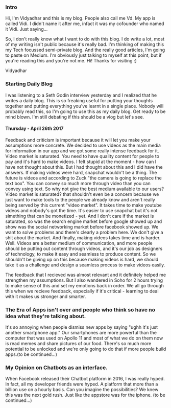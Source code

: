 
### Intro

Hi, I'm Vidyadhar and this is my blog. People also call me Vd. My app is called Vidi. I didn't name it after me, infact it was my cofounder who named it Vidi. Just saying...<br>

So, I don't really know what I want to do with this blog. I do write a lot, most of my writing isn't public because it's really bad. I'm thinking of making this my Tech focussed semi-private blog. And the really good articles, I'm going to paste on Medium. I'm obviously just talking to myself at this point, but if you're reading this and you're not me. Hi! Thanks for visiting :)

Vidyadhar


### Starting Daily Blog
I was listening to a Seth Godin interview yesterday and I realized that he writes a daily blog. This is so freaking useful for putting your thoughts together and putting everything you've learnt in a single place. Nobody will probably read this, so I'm going to use this as my daily blog. Get ready to be mind blown. I'm still debating if this should be a vlog but let's see.

#### Thursday - April 26th 2017 
Feedback and criticism is important because it will let you make your assumptions more concrete. We decided to use videos as the main media for information in our app and we got some really intense feedback for it. Video market is saturated. You need to have quality content for people to pay and it's hard to make videos. I felt stupid at the moment - how can I have not thought about this. But I had thought about this and I did have the answers. If making videos were hard, snapchat wouldn't be a thing. The future is videos and according to Zuck "the camera is going to replace the text box". You can convey so much more through video than you can convey using text. So why not give the best medium available to our users? Video market is saturated? that shouldn't even be a concern because we just want to make tools to the people we already know and aren't really being served by this current "video market". It takes time to make youtube videos and nobody's got the time. It's easier to use snapchat but it's not simething that can be monetized - yet. And I don't care if the market is saturated, so was the search engine market before google showed up and show was the social networking market before facebook showed up. We want to solve problems and there's clearly a problem here. We don't give a shit about the market. And finally, making videos takes time and is harder. Well. Videos are a better medium of communication, and more people should be putting out content through videos, and it's our job as designers of technology, to make it easy and seamless to produce content. So we shouldn't be giving up on this because making videos is hard, we should take it as a challenge and design a seamless process to make videos easily. 

The feedback that I recieved was almost relevant and it definitely helped me strengthen my assumptions. But I also wandered in Soho for 2 hours trying to make sense of this and set my emotions back in order. We all go through this when we recieve feedback, especially if it's critical - learning to deal with it makes us stronger and smarter.


### The Era of Apps isn't over and people who think so have no idea what they're talking about.

It's so annoying when people dismiss new apps by saying "ughh it's just another smartphone app." Our smartphones are more powerful than the computer that was used on Apollo 11 and most of what we do on them now is read memes and share pictures of our food. There's so much more potential to be unlocked and we're only going to do that if more people build apps.(to be continued...)

### My Opinion on Chatbots as an interface.

When Facebook released their Chatbot platform in 2016, I was really hyped. In fact, all my developer friends were hyped. A platform that more than a billion use on a hourly basis. Can you imagine the possibilities? We knew this was the next gold rush. Just like the appstore was for the iphone. (to be continued...)


